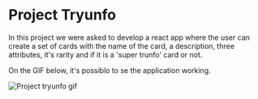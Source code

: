 # Project Tryunfo

In this project we were asked to develop a react app where the user can create a set of cards with the name of the card, a description, three attributes, it's rarity and if it is a 'super trunfo' card or not.

On the GIF below, it's possiblo to se the application working.

![Project tryunfo gif](https://github.com/DeboraSerra/Trybe-exercises/blob/main/Module2_front-end/Block11/project-tryunfo/project-tryunfo.gif)
